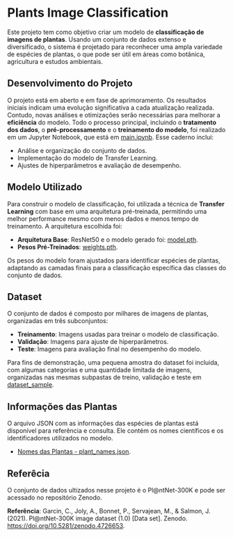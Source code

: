 # Plants Image Classification

Este projeto tem como objetivo criar um modelo de **classificação de imagens de plantas**. Usando um conjunto de dados extenso e diversificado, o sistema é projetado para reconhecer uma ampla variedade de espécies de plantas, o que pode ser útil em áreas como botânica, agricultura e estudos ambientais.

## Desenvolvimento do Projeto
O projeto está em aberto e em fase de aprimoramento. Os resultados iniciais indicam uma evolução significativa a cada atualização realizada. Contudo, novas análises e otimizações serão necessárias para melhorar a **eficiência** do modelo.
Todo o processo principal, incluindo o **tratamento dos dados**, o **pré-processamento** e o **treinamento do modelo**, foi realizado em um Jupyter Notebook, que está em [main.ipynb](main.ipynb). Esse caderno inclui:

- Análise e organização do conjunto de dados.
- Implementação do modelo de Transfer Learning.
- Ajustes de hiperparâmetros e avaliação de desempenho.

## Modelo Utilizado
Para construir o modelo de classificação, foi utilizada a técnica de **Transfer Learning** com base em uma arquitetura pré-treinada, permitindo uma melhor performance mesmo com menos dados e menos tempo de treinamento. A arquitetura escolhida foi:

- **Arquitetura Base**:  ResNet50 e o modelo gerado foi: [model.pth](model.pth).
- **Pesos Pré-Treinados**: [weights.pth](weights.pth).

Os pesos do modelo foram ajustados para identificar espécies de plantas, adaptando as camadas finais para a classificação específica das classes do conjunto de dados.

## Dataset
O conjunto de dados é composto por milhares de imagens de plantas, organizadas em três subconjuntos:

- **Treinamento**: Imagens usadas para treinar o modelo de classificação.
- **Validação**: Imagens para ajuste de hiperparâmetros.
- **Teste**: Imagens para avaliação final no desempenho do modelo.

Para fins de demonstração, uma pequena amostra do dataset foi incluida, com algumas categorias e uma quantidade limitada de imagens, organizadas nas mesmas subpastas de treino, validação e teste em [dataset_sample](dataset_sample).

## Informações das Plantas
O arquivo JSON com as informações das espécies de plantas está disponível para referência e consulta. Ele contém os nomes científicos e os identificadores utilizados no modelo.

- [Nomes das Plantas - plant_names.json](new_names.json).

## Referêcia

O conjunto de dados ultizados nesse projeto é o Pl@ntNet-300K e pode ser acessado no repositório Zenodo.

**Referência**: Garcin, C., Joly, A., Bonnet, P., Servajean, M., & Salmon, J. (2021). 
Pl@ntNet-300K image dataset (1.0) [Data set]. Zenodo. 
https://doi.org/10.5281/zenodo.4726653.
